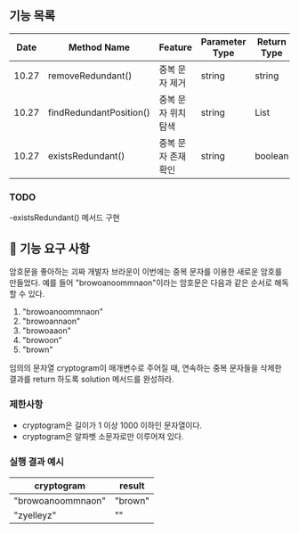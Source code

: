 ## 기능 목록

| Date  | Method Name       | Feature     | Parameter Type | Return Type   | Progress         |
|-------|-------------------|-------------|----------------|---------------|------------------|
| 10.27 | removeRedundant() | 중복 문자 제거    | string         | string        | committed        |
| 10.27 | findRedundantPosition() | 중복 문자 위치 탐색 | string         | List<boolean> | committed |
| 10.27 | existsRedundant() | 중복 문자 존재 확인 | string         | boolean       | work in progress  |

### TODO
-existsRedundant() 메서드 구현

## 🚀 기능 요구 사항

암호문을 좋아하는 괴짜 개발자 브라운이 이번에는 중복 문자를 이용한 새로운 암호를 만들었다. 예를 들어 "browoanoommnaon"이라는 암호문은 다음과 같은 순서로 해독할 수 있다.

1. "browoanoommnaon"
2. "browoannaon"
3. "browoaaon"
4. "browoon"
5. "brown"

임의의 문자열 cryptogram이 매개변수로 주어질 때, 연속하는 중복 문자들을 삭제한 결과를 return 하도록 solution 메서드를 완성하라.

### 제한사항

- cryptogram은 길이가 1 이상 1000 이하인 문자열이다.
- cryptogram은 알파벳 소문자로만 이루어져 있다.

### 실행 결과 예시

| cryptogram | result |
| --- | --- |
| "browoanoommnaon" | "brown" |
| "zyelleyz" | "" |
